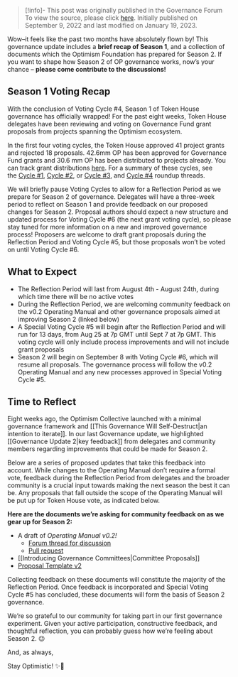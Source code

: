 > [!info]- This post was originally published in the Governance Forum
> To view the source, please click [here](https://gov.optimism.io/t/governance-update-4/3435). Initially published on September 9, 2022 and last modified on January 19, 2023.

<span class="notvisible"></span>
Wow–it feels like the past two months have absolutely flown by! This governance update includes a **brief recap of Season 1**, and a collection of documents which the Optimism Foundation has prepared for Season 2. If you want to shape how Season 2 of OP governance works, now’s your chance – **please come contribute to the discussions!**

## **Season 1 Voting Recap**

With the conclusion of Voting Cycle #4, Season 1 of Token House governance has officially wrapped! For the past eight weeks, Token House delegates have been reviewing and voting on Governance Fund grant proposals from projects spanning the Optimism ecosystem.

In the first four voting cycles, the Token House approved 41 project grants and rejected 18 proposals. 42.6mm OP has been approved for Governance Fund grants and 30.6 mm OP has been distributed to projects already. You can track grant distributions [here](https://docs.google.com/spreadsheets/d/1eaHOlWB34ij1KGsXdaNyTQg4tt1Pu2JurJsElBb6a8k/edit#gid=0). For a summary of these cycles, see the [Cycle #1](https://gov.optimism.io/t/voting-cycle-1-roundup/2619), [Cycle #2](https://gov.optimism.io/t/voting-cycle-2-roundup/2754), or [Cycle #3](https://gov.optimism.io/t/voting-cycle-3-roundup/2923/11), and [Cycle #4](https://gov.optimism.io/t/voting-cycle-4-roundup/3055) roundup threads.

We will briefly pause Voting Cycles to allow for a Reflection Period as we prepare for Season 2 of governance. Delegates will have a three-week period to reflect on Season 1 and provide feedback on our proposed changes for Season 2. Proposal authors should expect a new structure and updated process for Voting Cycle #6 (the next grant voting cycle), so please stay tuned for more information on a new and improved governance process! Proposers are welcome to draft grant proposals during the Reflection Period and Voting Cycle #5, but those proposals won’t be voted on until Voting Cycle #6.

## **What to Expect**

- The Reflection Period will last from August 4th - August 24th, during which time there will be no active votes
- During the Reflection Period, we are welcoming community feedback on the v0.2 Operating Manual and other governance proposals aimed at improving Season 2 (linked below)
- A Special Voting Cycle #5 will begin after the Reflection Period and will run for 13 days, from Aug 25 at 7p GMT until Sept 7 at 7p GMT. This voting cycle will only include process improvements and will not include grant proposals
- Season 2 will begin on September 8 with Voting Cycle #6, which will resume all proposals. The governance process will follow the v0.2 Operating Manual and any new processes approved in Special Voting Cycle #5.

## **Time to Reflect**

Eight weeks ago, the Optimism Collective launched with a minimal governance framework and [[This Governance Will Self-Destruct|an intention to iterate]]. In our last Governance update, we highlighted [[Governance Update 2|key feedback]] from delegates and community members regarding improvements that could be made for Season 2.

Below are a series of proposed updates that take this feedback into account. While changes to the Operating Manual don’t require a formal vote, feedback during the Reflection Period from delegates and the broader community is a crucial input towards making the next season the best it can be. Any proposals that fall outside the scope of the Operating Manual will be put up for Token House vote, as indicated below.

**Here are the documents we’re asking for community feedback on as we gear up for Season 2:**

- A draft of _Operating Manual v0.2!_
    - [Forum thread for discussion](https://gov.optimism.io/t/draft-operating-manual-v0-2/3234)
    - [Pull request](https://github.com/ethereum-optimism/OPerating-manual/pull/5)
- [[Introducing Governance Committees|Committee Proposals]]
- [Proposal Template v2](https://gov.optimism.io/t/grant-proposal-template-v2/3233)

Collecting feedback on these documents will constitute the majority of the Reflection Period. Once feedback is incorporated and Special Voting Cycle #5 has concluded, these documents will form the basis of Season 2 governance.

We’re so grateful to our community for taking part in our first governance experiment. Given your active participation, constructive feedback, and thoughtful reflection, you can probably guess how we’re feeling about Season 2. 😉

And, as always,

Stay Optimistic! ✨🔴
